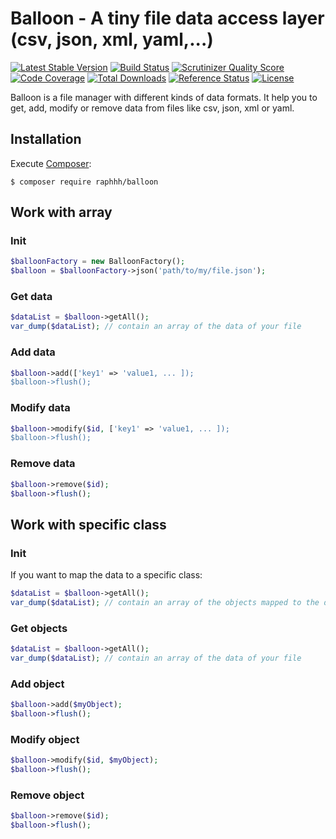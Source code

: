 # Balloon - A tiny file data access layer (csv, json, xml, yaml,...)

[![Latest Stable Version](https://poser.pugx.org/raphhh/balloon/v/stable.svg)](https://packagist.org/packages/raphhh/balloon)
[![Build Status](https://travis-ci.org/Raphhh/balloon.png)](https://travis-ci.org/Raphhh/balloon)
[![Scrutinizer Quality Score](https://scrutinizer-ci.com/g/Raphhh/balloon/badges/quality-score.png?b=master)](https://scrutinizer-ci.com/g/Raphhh/balloon/)
[![Code Coverage](https://scrutinizer-ci.com/g/Raphhh/balloon/badges/coverage.png?b=master)](https://scrutinizer-ci.com/g/Raphhh/balloon/)
[![Total Downloads](https://poser.pugx.org/raphhh/balloon/downloads.svg)](https://packagist.org/packages/raphhh/balloon)
[![Reference Status](https://www.versioneye.com/php/raphhh:balloon/reference_badge.svg?style=flat)](https://www.versioneye.com/php/raphhh:balloon/references)
[![License](https://poser.pugx.org/raphhh/balloon/license.svg)](https://packagist.org/packages/raphhh/balloon)


Balloon is a file manager with different kinds of data formats. 
It help you to get, add, modify or remove data from files like csv, json, xml or yaml.


## Installation

Execute [Composer](https://getcomposer.org/):

```
$ composer require raphhh/balloon
```

## Work with array

### Init

```php
$balloonFactory = new BalloonFactory();
$balloon = $balloonFactory->json('path/to/my/file.json');
```

### Get data

```php
$dataList = $balloon->getAll();
var_dump($dataList); // contain an array of the data of your file
```

### Add data

```php
$balloon->add(['key1' => 'value1, ... ]);
$balloon->flush();
```

### Modify data

```php
$balloon->modify($id, ['key1' => 'value1, ... ]);
$balloon->flush();
```

### Remove data

```php
$balloon->remove($id);
$balloon->flush();
```

## Work with specific class

### Init

If you want to map the data to a specific class:

```php
$dataList = $balloon->getAll();
var_dump($dataList); // contain an array of the objects mapped to the data
```

### Get objects

```php
$dataList = $balloon->getAll();
var_dump($dataList); // contain an array of the data of your file
```

### Add object

```php
$balloon->add($myObject);
$balloon->flush();
```

### Modify object

```php
$balloon->modify($id, $myObject);
$balloon->flush();
```

### Remove object

```php
$balloon->remove($id);
$balloon->flush();
```
